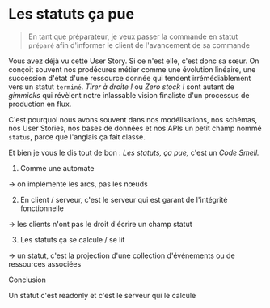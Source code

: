 Les statuts ça pue
==================

> En tant que préparateur, je veux passer la commande en statut `préparé` afin d'informer
> le client de l'avancement de sa commande

Vous avez déjà vu cette User Story. Si ce n'est elle, c'est donc sa sœur. On conçoit souvent nos prodécures
métier comme une évolution linéaire, une succession d'état d'une ressource donnée qui tendent irrémédiablement
vers un statut `terminé`. _Tirer à droite !_ ou _Zero stock !_ sont autant de _gimmicks_ qui révèlent notre
inlassable vision finaliste d'un processus de production en flux.

C'est pourquoi nous avons souvent dans nos modélisations, nos schémas, nos User Stories, nos bases de données et
nos APIs un petit champ nommé `status`, parce que l'anglais ça fait classe.

Et bien je vous le dis tout de bon : _Les statuts, ça pue,_ c'est un _Code Smell._

1. Comme une automate

  -> on implémente les arcs, pas les nœuds

2. En client / serveur, c'est le serveur qui est garant de l'intégrité fonctionnelle

  -> les clients n'ont pas le droit d'écrire un champ statut

3. Les statuts ça se calcule / se lit

  -> un statut, c'est la projection d'une collection d'événements ou de ressources associées

Conclusion

  Un statut c'est readonly et c'est le serveur qui le calcule
